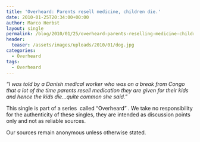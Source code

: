 ```yaml
---
title: 'Overheard: Parents resell medicine, children die.'
date: 2010-01-25T20:34:00+00:00
author: Marco Herbst
layout: single
permalink: /blog/2010/01/25/overheard-parents-reselling-medicine-children-dying/
header:
  teaser: /assets/images/uploads/2010/01/dog.jpg
categories:
  - Overheard
tags:
  - Overheard
---
```

_&#8220;I was told by a Danish medical worker who was on a break from Congo that a lot of the time parents resell medication they are given for their kids and hence the kids die&#8230;quite common she said.&#8221;_

This single is part of a series  called &#8220;Overheard&#8221; . We take no responsibility for the authenticity of these singles, they are intended as discussion points only and not as reliable sources.

Our sources remain anonymous unless otherwise stated.